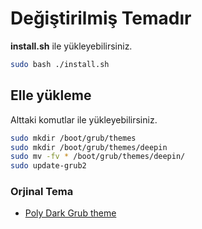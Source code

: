 ﻿# Değiştirilmiş Temadır

**install.sh** ile yükleyebilirsiniz.

```bash
sudo bash ./install.sh
```


## Elle yükleme

Alttaki komutlar ile yükleyebilirsiniz.

```bash
sudo mkdir /boot/grub/themes
sudo mkdir /boot/grub/themes/deepin
sudo mv -fv * /boot/grub/themes/deepin/
sudo update-grub2
```

### Orjinal Tema

- [Poly Dark Grub theme](https://www.opendesktop.org/p/1230780/)
